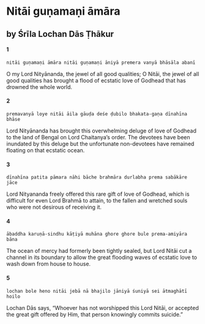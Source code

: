 # Nitāi guṇamaṇi āmāra

## by Śrīla Lochan Dās Ṭhākur

#### 1

    nitāi guṇamaṇi āmāra nitāi guṇamaṇi āniyā premera vanyā bhāsāla abanī

O my Lord Nityānanda, the jewel of all good qualities; O Nitāi, the jewel of all good qualities has brought a flood of ecstatic love of Godhead that has drowned the whole world.

#### 2

    premavanyā loye nitāi āila gāuḍa deśe ḍubilo bhakata-gaṇa dīnahīna bhāse

Lord Nityānanda has brought this overwhelming deluge of love of Godhead to the land of Bengal on Lord Chaitanya’s order. The devotees have been inundated by this deluge but the unfortunate non-devotees have remained floating on that ecstatic ocean.

#### 3

    dīnahīna patita pāmara nāhi bāche brahmāra durlabha prema sabākāre jāce

Lord Nityananda freely offered this rare gift of love of Godhead, which is difficult for even Lord Brahmā to attain, to the fallen and wretched souls who were not desirous of receiving it.

#### 4

    ābaddha karuṇā-sindhu kāṭiyā muhāna ghore ghore bule prema-amiyāra bāna

The ocean of mercy had formerly been tightly sealed, but Lord Nitāi cut a channel in its boundary to allow the great flooding waves of ecstatic love to wash down from house to house.

#### 5

    lochan bole heno nitāi jebā nā bhajilo jāniyā śuniyā sei ātmaghātī hoilo

Lochan Dās says, “Whoever has not worshipped this Lord Nitāi, or accepted the great gift offered by Him, that person knowingly commits suicide.”

